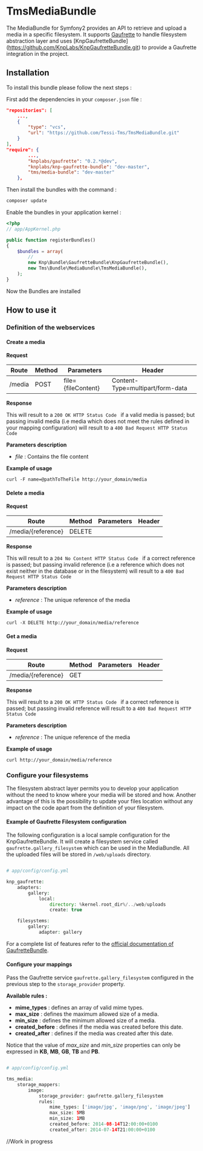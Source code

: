 TmsMediaBundle
==============

The MediaBundle for Symfony2 provides an API to retrieve and upload a media in a specific filesystem.
It supports [Gaufrette](https://github.com/KnpLabs/Gaufrette.git) to handle filesystem abstraction layer and uses [KnpGaufretteBundle]
(https://github.com/KnpLabs/KnpGaufretteBundle.git) to provide a Gaufrette integration in the project.


Installation
------------

To install this bundle please follow the next steps :

First add the dependencies in your `composer.json` file :

```json
"repositories": [
    ...,
    {
        "type": "vcs",
        "url": "https://github.com/Tessi-Tms/TmsMediaBundle.git"
    }
],
"require": {
        ...,
        "knplabs/gaufrette": "0.2.*@dev",
        "knplabs/knp-gaufrette-bundle": "dev-master",
        "tms/media-bundle": "dev-master"
    },
```

Then install the bundles with the command :

```sh
composer update
```

Enable the bundles in your application kernel :

```php
<?php
// app/AppKernel.php

public function registerBundles()
{
    $bundles = array(
        //
        new Knp\Bundle\GaufretteBundle\KnpGaufretteBundle(),
        new Tms\Bundle\MediaBundle\TmsMediaBundle(),
    );
}
```
Now the Bundles are installed

How to use it
-------------

### Definition of the webservices

#### Create a media

**Request**

| Route           | Method | Parameters             | Header
|-----------------|--------|------------------------|----------------------------------------------------------------------------------------------------------------------------------------------------
| /media          | POST   | file={fileContent}     | Content-Type=multipart/form-data

**Response**

This will result to a `200 OK HTTP Status Code ` if a valid media is passed; but passing invalid media (i.e media which does not meet the rules defined in your mapping configuration) will result to a `400 Bad Request HTTP Status Code`

**Parameters description**

- *file* : Contains the file content

**Example of usage**

```curl 
curl -F name=@pathToTheFile http://your_domain/media
```

#### Delete a media

**Request**

| Route                 | Method | Parameters         | Header
|-----------------------|--------|--------------------|----------------------------------------------------------------------------------------------------------------------------------------------------
| /media/{reference}    | DELETE |                    |

**Response**

This will result to a `204 No Content HTTP Status Code ` if a correct reference is passed; but passing invalid reference (i.e a reference which does not exist neither in the database or in the filesystem) will result to a `400 Bad Request HTTP Status Code`

**Parameters description**

- *reference* : The unique reference of the media

**Example of usage**

```curl
curl -X DELETE http://your_domain/media/reference
```

#### Get a media

**Request**

| Route                 | Method | Parameters         | Header
|-----------------------|--------|--------------------|----------------------------------------------------------------------------------------------------------------------------------------------------
| /media/{reference}    | GET    |                    |

**Response**

This will result to a `200 OK HTTP Status Code ` if a correct reference is passed; but passing invalid reference will result to a `400 Bad Request HTTP Status Code`

**Parameters description**

- *reference* : The unique reference of the media

**Example of usage**

```curl
curl http://your_domain/media/reference
```

### Configure your filesystems

The filesystem abstract layer permits you to develop your application without the need to know where your media will be stored and how. Another advantage of this is the possibility to update your files location without any impact on the code apart from the definition of your filesystem.

#### Example of Gaufrette Filesystem configuration

The following configuration is a local sample configuration for the KnpGaufretteBundle. It will create a filesystem service called `gaufrette.gallery_filesystem` which can be used in the MediaBundle. All the uploaded files will be stored in `/web/uploads` directory.


```php

# app/config/config.yml

knp_gaufrette:
    adapters:
        gallery:
            local:
                directory: %kernel.root_dir%/../web/uploads
                create: true

    filesystems:
        gallery:
            adapter: gallery
```
For a complete list of features refer to the [official documentation of GaufretteBundle](https://github.com/KnpLabs/KnpGaufretteBundle.git).

#### Configure your mappings

Pass the Gaufrette service `gaufrette.gallery_filesystem` configured in the previous step to the `storage_provider` property.

**Available rules :**

- **mime_types** : defines an array of valid mime types.
- **max_size** : defines the maximum allowed size of a media.
- **min_size** : defines the minimum allowed size of a media.
- **created_before** : defines if the media was created before this date.
- **created_after** : defines if the media was created after this date.

Notice that the value of *max_size* and *min_size* properties can only be expressed in **KB**, **MB**, **GB**, **TB** and **PB**.

```php

# app/config/config.yml

tms_media:
    storage_mappers:
        image:
            storage_provider: gaufrette.gallery_filesystem
            rules:
                mime_types: ['image/jpg', 'image/png', 'image/jpeg']
                max_size: 5MB
                min_size: 1MB
                created_before: 2014-08-14T12:00:00+0100
                created_after: 2014-07-14T21:00:00+0100
```

//Work in progress
